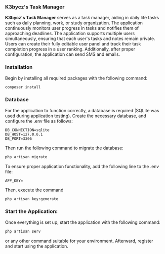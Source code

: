 ### K3bycz's Task Manager
**K3bycz's Task Manager** serves as a task manager, aiding in daily life tasks such as daily planning, work, or study organization. The application continuously monitors user progress in tasks and notifies them of approaching deadlines. 
The application supports multiple users simultaneously, ensuring that each user's tasks and notes remain private. Users can create their fully editable user panel and track their task completion progress in a user ranking. 
Additionally, after proper configuration, the application can send SMS and emails.

### Installation
Begin by installing all required packages with the following command:
```bash
composer install
```

### Database
For the application to function correctly, a database is required (SQLite was used during application testing). 
Create the necessary database, and configure the .env file as follows:
```
DB_CONNECTION=sqlite
DB_HOST=127.0.0.1
DB_PORT=3306
```

Then run the following command to migrate the database:
```bash
php artisan migrate
```

To ensure proper application functionality, add the following line to the .env file:
```
APP_KEY=
```
Then, execute the command
```bash
php artisan key:generate
```

### Start the Application:
Once everything is set up, start the application with the following command:
```bash
php artisan serv
```
or any other command suitable for your environment. Afterward, register and start using the application.
